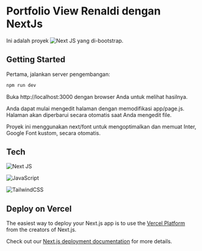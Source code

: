 # Portfolio View Renaldi dengan NextJs

Ini adalah proyek ![Next JS](https://img.shields.io/badge/Next-black?style=for-the-badge&logo=next.js&logoColor=white) yang di-bootstrap.


## Getting Started

Pertama, jalankan server pengembangan:

```bash
npm run dev
```

Buka http://localhost:3000 dengan browser Anda untuk melihat hasilnya.

Anda dapat mulai mengedit halaman dengan memodifikasi app/page.js. Halaman akan diperbarui secara otomatis saat Anda mengedit file.

Proyek ini menggunakan next/font untuk mengoptimalkan dan memuat Inter, Google Font kustom, secara otomatis.

## Tech

![Next JS](https://img.shields.io/badge/Next-black?style=for-the-badge&logo=next.js&logoColor=white)

![JavaScript](https://img.shields.io/badge/javascript-%23323330.svg?style=for-the-badge&logo=javascript&logoColor=%23F7DF1E)

![TailwindCSS](https://img.shields.io/badge/tailwindcss-%2338B2AC.svg?style=for-the-badge&logo=tailwind-css&logoColor=white)

## Deploy on Vercel

The easiest way to deploy your Next.js app is to use the [Vercel Platform](https://vercel.com/new?utm_medium=default-template&filter=next.js&utm_source=create-next-app&utm_campaign=create-next-app-readme) from the creators of Next.js.

Check out our [Next.js deployment documentation](https://nextjs.org/docs/deployment) for more details.
